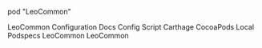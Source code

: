 pod "LeoCommon"

LeoCommon
    Configuration
        Docs
        Config
        Script
        Carthage
        CocoaPods
            Local Podspecs
    LeoCommon
        LeoCommon
